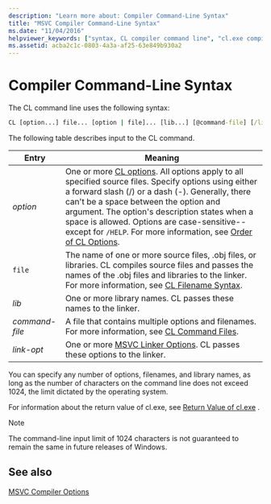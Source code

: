 ```yaml
---
description: "Learn more about: Compiler Command-Line Syntax"
title: "MSVC Compiler Command-Line Syntax"
ms.date: "11/04/2016"
helpviewer_keywords: ["syntax, CL compiler command line", "cl.exe compiler, command-line syntax"]
ms.assetid: acba2c1c-0803-4a3a-af25-63e849b930a2
---
```

# Compiler Command-Line Syntax

The CL command line uses the following syntax:

```cmd
CL [option...] file... [option | file]... [lib...] [@command-file] [/link link-opt...]
```

The following table describes input to the CL command.

|Entry|Meaning|
|-----------|-------------|
|*option*|One or more [CL options](compiler-options.md). All options apply to all specified source files. Specify options using either a forward slash (/) or a dash (-). Generally, there can't be a space between the option and argument. The option's description states when a space is allowed. Options are case-sensitive--except for `/HELP`. For more information, see [Order of CL Options](order-of-cl-options.md).|
|`file`|The name of one or more source files, .obj files, or libraries. CL compiles source files and passes the names of the .obj files and libraries to the linker. For more information, see [CL Filename Syntax](cl-filename-syntax.md).|
|*lib*|One or more library names. CL passes these names to the linker.|
|*command-file*|A file that contains multiple options and filenames. For more information, see [CL Command Files](cl-command-files.md).|
|*link-opt*|One or more [MSVC Linker Options](linker-options.md). CL passes these options to the linker.|

You can specify any number of options, filenames, and library names, as long as the number of characters on the command line does not exceed 1024, the limit dictated by the operating system.

For information about the return value of cl.exe, see [Return Value of cl.exe](return-value-of-cl-exe.md) .

> [!NOTE]
> The command-line input limit of 1024 characters is not guaranteed to remain the same in future releases of Windows.

## See also

[MSVC Compiler Options](compiler-options.md)
